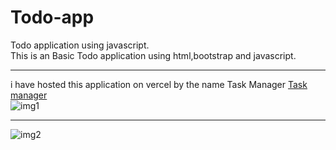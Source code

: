 # Todo-app
Todo application using javascript.<br/>
This is an Basic Todo application using html,bootstrap and javascript.<br/><hr/>
i have hosted this application on vercel by the name Task Manager <bold>[Task manager](https://task-manager-dusky-ten.vercel.app/)</bold><br/>
![img1](https://user-images.githubusercontent.com/56160829/221321508-950d6a99-8f7e-4b04-848e-583bcb08e204.jpg)<br/><hr/>

![img2](https://user-images.githubusercontent.com/56160829/221321500-63b535d5-9e46-4d3a-9c3f-270af629158b.jpg)
